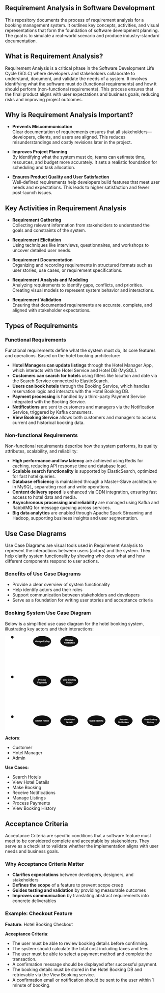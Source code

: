 ## Requirement Analysis in Software Development

This repository documents the process of requirement analysis for a booking management system. It outlines key concepts, activities, and visual representations that form the foundation of software development planning. The goal is to simulate a real-world scenario and produce industry-standard documentation.

## What is Requirement Analysis?

Requirement Analysis is a critical phase in the Software Development Life Cycle (SDLC) where developers and stakeholders collaborate to understand, document, and validate the needs of a system. It involves identifying what the software must do (functional requirements) and how it should perform (non-functional requirements). This process ensures that the final product aligns with user expectations and business goals, reducing risks and improving project outcomes.

## Why is Requirement Analysis Important?

- **Prevents Miscommunication**  
  Clear documentation of requirements ensures that all stakeholders—developers, clients, and users are aligned. This reduces misunderstandings and costly revisions later in the project.

- **Improves Project Planning**  
  By identifying what the system must do, teams can estimate time, resources, and budget more accurately. It sets a realistic foundation for scheduling and task allocation.

- **Ensures Product Quality and User Satisfaction**  
  Well-defined requirements help developers build features that meet user needs and expectations. This leads to higher satisfaction and fewer post-launch issues.

## Key Activities in Requirement Analysis

- **Requirement Gathering**  
  Collecting relevant information from stakeholders to understand the goals and constraints of the system.

- **Requirement Elicitation**  
  Using techniques like interviews, questionnaires, and workshops to uncover detailed user needs.

- **Requirement Documentation**  
  Organizing and recording requirements in structured formats such as user stories, use cases, or requirement specifications.

- **Requirement Analysis and Modeling**  
  Analyzing requirements to identify gaps, conflicts, and priorities. Creating visual models to represent system behavior and interactions.

- **Requirement Validation**  
  Ensuring that documented requirements are accurate, complete, and aligned with stakeholder expectations.

## Types of Requirements

### Functional Requirements

Functional requirements define what the system must do, its core features and operations. Based on the hotel booking architecture:

- **Hotel Managers can update listings** through the Hotel Manager App, which interacts with the Hotel Service and Hotel DB (MySQL).
- **Customers can search for hotels** using filters like location and date via the Search Service connected to ElasticSearch.
- **Users can book hotels** through the Booking Service, which handles reservation logic and interacts with the Hotel Booking DB.
- **Payment processing** is handled by a third-party Payment Service integrated with the Booking Service.
- **Notifications** are sent to customers and managers via the Notification Service, triggered by Kafka consumers.
- **View Booking Service** allows both customers and managers to access current and historical booking data.

### Non-functional Requirements

Non-functional requirements describe how the system performs, its quality attributes, scalability, and reliability:

- **High performance and low latency** are achieved using Redis for caching, reducing API response time and database load.
- **Scalable search functionality** is supported by ElasticSearch, optimized for fast hotel queries.
- **Database efficiency** is maintained through a Master-Slave architecture in MySQL, separating read and write operations.
- **Content delivery speed** is enhanced via CDN integration, ensuring fast access to hotel data and media.
- **Asynchronous processing and reliability** are managed using Kafka and RabbitMQ for message queuing across services.
- **Big data analytics** are enabled through Apache Spark Streaming and Hadoop, supporting business insights and user segmentation.

## Use Case Diagrams

Use Case Diagrams are visual tools used in Requirement Analysis to represent the interactions between users (actors) and the system. They help clarify system functionality by showing who does what and how different components respond to user actions.

### Benefits of Use Case Diagrams

- Provide a clear overview of system functionality
- Help identify actors and their roles
- Support communication between stakeholders and developers
- Serve as a foundation for writing user stories and acceptance criteria

### Booking System Use Case Diagram

Below is a simplified use case diagram for the hotel booking system, illustrating key actors and their interactions:

![Use Case Diagram for Booking System](alx-booking-uc.png)

**Actors:**
- Customer
- Hotel Manager
- Admin

**Use Cases:**
- Search Hotels
- View Hotel Details
- Make Booking
- Receive Notifications
- Manage Listings
- Process Payments
- View Booking History

## Acceptance Criteria

Acceptance Criteria are specific conditions that a software feature must meet to be considered complete and acceptable by stakeholders. They serve as a checklist to validate whether the implementation aligns with user needs and business goals.

### Why Acceptance Criteria Matter

- **Clarifies expectations** between developers, designers, and stakeholders
- **Defines the scope** of a feature to prevent scope creep
- **Guides testing and validation** by providing measurable outcomes
- **Improves communication** by translating abstract requirements into concrete deliverables

### Example: Checkout Feature

**Feature:** Hotel Booking Checkout

**Acceptance Criteria:**

- The user must be able to review booking details before confirming.
- The system should calculate the total cost including taxes and fees.
- The user must be able to select a payment method and complete the transaction.
- A confirmation message should be displayed after successful payment.
- The booking details must be stored in the Hotel Booking DB and retrievable via the View Booking service.
- A confirmation email or notification should be sent to the user within 1 minute of booking.

